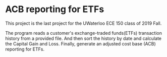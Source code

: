 # ACB reporting for ETFs

This project is the last project for the UWaterloo ECE 150 class of 2019 Fall.

The program reads a customer's exchange-traded funds(ETFs) transaction history from a provided file. And then sort the history by date and calculate the Capital Gain and Loss. Finally, generate an adjusted cost base (ACB) reporting for ETFs.


